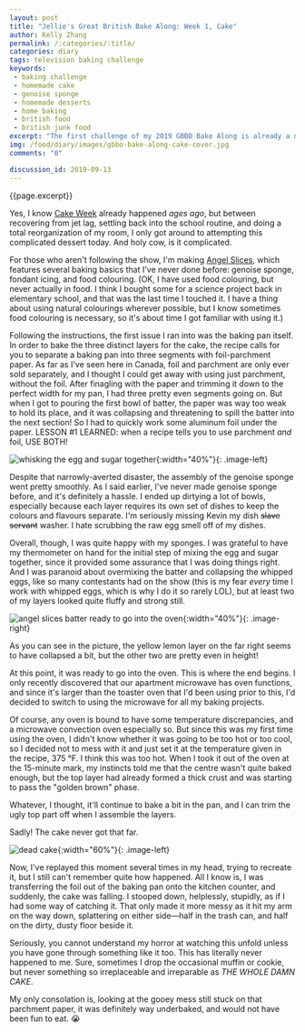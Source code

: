 ```yaml
---
layout: post
title: "Jellie's Great British Bake Along: Week 1, Cake"
author: Kelly Zhang
permalink: /:categories/:title/
categories: diary
tags: television baking challenge
keywords:
 - baking challenge
 - homemade cake
 - genoise sponge
 - homemade desserts
 - home baking
 - british food
 - british junk food
excerpt: "The first challenge of my 2019 GBBO Bake Along is already a disaster! Not only am I over three weeks late, my cake suffered a terrible accident en route from the oven. Doctors say he's not going to make it :'("
img: /food/diary/images/gbbo-bake-along-cake-cover.jpg
comments: "0"

discussion_id: 2019-09-13
---
```


{{page.excerpt}}

Yes, I know [Cake Week](/food/diary/jellies-great-british-bake-along-2019) already happened *ages ago*, but between recovering from jet lag, settling back into the school routine, and doing a total reorganization of my room, I only got around to attempting this complicated dessert today. And holy cow, is it complicated.

For those who aren't following the show, I'm making [Angel Slices](https://thegreatbritishbakeoff.co.uk/angel-slices/), which features several baking basics that I've never done before: genoise sponge, fondant icing, and food colouring. (OK, I have used food colouring, but never actually in food. I think I bought some for a science project back in elementary school, and that was the last time I touched it. I have a thing about using natural colourings wherever possible, but I know sometimes food colouring is necessary, so it's about time I got familiar with using it.)

Following the instructions, the first issue I ran into was the baking pan itself. In order to bake the three distinct layers for the cake, the recipe calls for you to separate a baking pan into three segments with foil-parchment paper. As far as I've seen here in Canada, foil and parchment are only ever sold separately, and I thought I could get away with using just parchment, without the foil. After finagling with the paper and trimming it down to the perfect width for my pan, I had three pretty even segments going on. But when I got to pouring the first bowl of batter, the paper was way too weak to hold its place, and it was collapsing and threatening to spill the batter into the next section! So I had to quickly work some aluminum foil under the paper. LESSON #1 LEARNED: when a recipe tells you to use parchment *and* foil, USE BOTH!

![whisking the egg and sugar together](/food/diary/images/gbbo-bake-along-cake-3.jpg){:width="40%"}{: .image-left}

Despite that narrowly-averted disaster, the assembly of the genoise sponge went pretty smoothly. As I said earlier, I've never made genoise sponge before, and it's definitely a hassle. I ended up dirtying a lot of bowls, especially because each layer requires its own set of dishes to keep the colours and flavours separate. I'm seriously missing Kevin my dish ~~slave~~ ~~servant~~ washer. I hate scrubbing the raw egg smell off of my dishes.

Overall, though, I was quite happy with my sponges. I was grateful to have my thermometer on hand for the initial step of mixing the egg and sugar together, since it provided some assurance that I was doing things right. And I was paranoid about overmixing the batter and collapsing the whipped eggs, like so many contestants had on the show (this is my fear *every* time I work with whipped eggs, which is why I do it so rarely LOL), but at least two of my layers looked quite fluffy and strong still.

![angel slices batter ready to go into the oven](/food/diary/images/gbbo-bake-along-cake-2.jpg){:width="40%"}{: .image-right}

As you can see in the picture, the yellow lemon layer on the far right seems to have collapsed a bit, but the other two are pretty even in height!

At this point, it was ready to go into the oven. This is where the end begins. I only recently discovered that our apartment microwave has oven functions, and since it's larger than the toaster oven that I'd been using prior to this, I'd decided to switch to using the microwave for all my baking projects.

Of course, any oven is bound to have some temperature discrepancies, and a microwave convection oven especially so. But since this was my first time using the oven, I didn't know whether it was going to be too hot or too cool, so I decided not to mess with it and just set it at the temperature given in the recipe, 375 °F. I think this was too hot. When I took it out of the oven at the 15-minute mark, my instincts told me that the centre wasn't quite baked enough, but the top layer had already formed a thick crust and was starting to pass the "golden brown" phase.

Whatever, I thought, it'll continue to bake a bit in the pan, and I can trim the ugly top part off when I assemble the layers.

Sadly! The cake never got that far.

![dead cake](/food/diary/images/gbbo-bake-along-cake-1.jpg){:width="60%"}{: .image-left}

Now, I've replayed this moment several times in my head, trying to recreate it, but I still can't remember quite how happened. All I know is, I was transferring the foil out of the baking pan onto the kitchen counter, and suddenly, the cake was falling. I stooped down, helplessly, stupidly, as if I had some way of catching it. That only made it more messy as it hit my arm on the way down, splattering on either side—half in the trash can, and half on the dirty, dusty floor beside it.

Seriously, you cannot understand my horror at watching this unfold unless you have gone through something like it too. This has literally never happened to me. Sure, sometimes I drop the occasional muffin or cookie, but never something so irreplaceable and irreparable as *THE WHOLE DAMN CAKE*.

My only consolation is, looking at the gooey mess still stuck on that parchment paper, it was definitely way underbaked, and would not have been fun to eat. 😭

